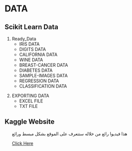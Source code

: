 <h1>DATA</h1>
<h2>Scikit Learn Data</h2>

<ol>
  <li>Ready_Data<ul>
      <li>IRIS DATA</li>
      <li>DIGITS DATA</li>
      <li>CALIFORNIA DATA</li>
      <li>WINE DATA</li>
      <li>BREAST-CANCER DATA</li>
      <li>DIABETES DATA</li>
      <li>SAMPLE-IMAGES DATA</li>
      <li>REGRESSION DATA</li>
      <li>CLASSIFICATION DATA</li>
    </ul></li>
<p>
    
<p>
    
  <li>EXPORTING DATA<ul>
      <li>EXCEL FILE</li>
      <li>TXT FILE</li>
  </ul></li>
</ol>

<h2>Kaggle Website</h2>
<ol>
    <p>هذا فيديوا رائع من خلاله ستتعرف على الموقع بشكل مبسط ورائع

<a href="https://www.youtube.com/watch?v=hEoOApoF-TI">Click Here</a>
    </p>
</ol>
